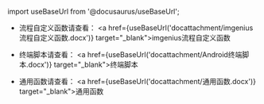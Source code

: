 
import useBaseUrl from '@docusaurus/useBaseUrl';

* 流程自定义函数请查看：
<a href={useBaseUrl('docattachment/imgenius流程自定义函数.docx')} target="_blank">imgenius流程自定义函数</a>

* 终端脚本请查看：
<a href={useBaseUrl('docattachment/Android终端脚本.docx')} target="_blank">终端脚本</a>

* 通用函数请查看：
<a href={useBaseUrl('docattachment/通用函数.docx')} target="_blank">通用函数</a>
